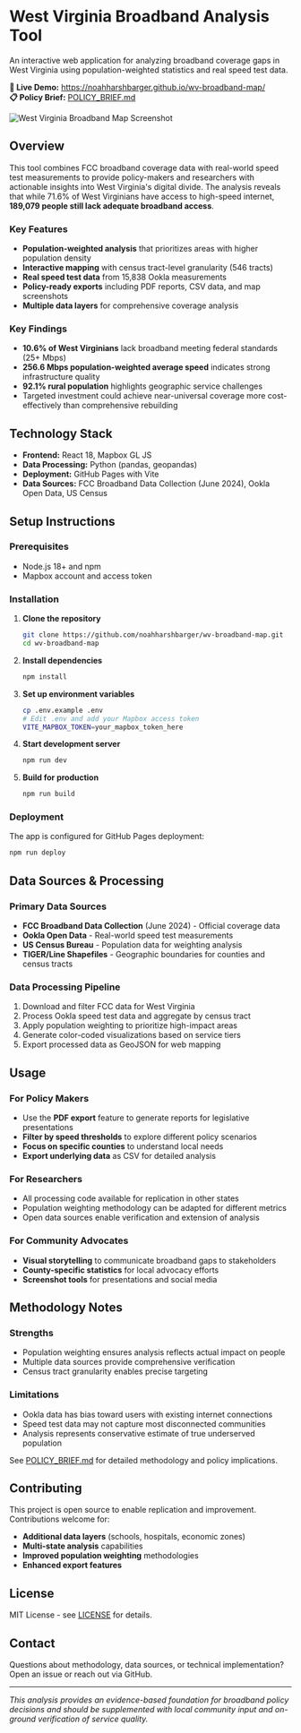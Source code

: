 # West Virginia Broadband Analysis Tool

An interactive web application for analyzing broadband coverage gaps in West Virginia using population-weighted statistics and real speed test data.

**🔗 Live Demo:** https://noahharshbarger.github.io/wv-broadband-map/  
**📋 Policy Brief:** [POLICY_BRIEF.md](POLICY_BRIEF.md)

![West Virginia Broadband Map Screenshot](https://via.placeholder.com/800x400/2c3e50/ffffff?text=WV+Broadband+Map+Screenshot)

## Overview

This tool combines FCC broadband coverage data with real-world speed test measurements to provide policy-makers and researchers with actionable insights into West Virginia's digital divide. The analysis reveals that while 71.6% of West Virginians have access to high-speed internet, **189,079 people still lack adequate broadband access**.

### Key Features

- **Population-weighted analysis** that prioritizes areas with higher population density
- **Interactive mapping** with census tract-level granularity (546 tracts)
- **Real speed test data** from 15,838 Ookla measurements
- **Policy-ready exports** including PDF reports, CSV data, and map screenshots
- **Multiple data layers** for comprehensive coverage analysis

### Key Findings

- **10.6% of West Virginians** lack broadband meeting federal standards (25+ Mbps)
- **256.6 Mbps population-weighted average speed** indicates strong infrastructure quality
- **92.1% rural population** highlights geographic service challenges
- Targeted investment could achieve near-universal coverage more cost-effectively than comprehensive rebuilding

## Technology Stack

- **Frontend:** React 18, Mapbox GL JS
- **Data Processing:** Python (pandas, geopandas)
- **Deployment:** GitHub Pages with Vite
- **Data Sources:** FCC Broadband Data Collection (June 2024), Ookla Open Data, US Census

## Setup Instructions

### Prerequisites

- Node.js 18+ and npm
- Mapbox account and access token

### Installation

1. **Clone the repository**
   ```bash
   git clone https://github.com/noahharshbarger/wv-broadband-map.git
   cd wv-broadband-map
   ```

2. **Install dependencies**
   ```bash
   npm install
   ```

3. **Set up environment variables**
   ```bash
   cp .env.example .env
   # Edit .env and add your Mapbox access token
   VITE_MAPBOX_TOKEN=your_mapbox_token_here
   ```

4. **Start development server**
   ```bash
   npm run dev
   ```

5. **Build for production**
   ```bash
   npm run build
   ```

### Deployment

The app is configured for GitHub Pages deployment:

```bash
npm run deploy
```

## Data Sources & Processing

### Primary Data Sources
- **FCC Broadband Data Collection** (June 2024) - Official coverage data
- **Ookla Open Data** - Real-world speed test measurements  
- **US Census Bureau** - Population data for weighting analysis
- **TIGER/Line Shapefiles** - Geographic boundaries for counties and census tracts

### Data Processing Pipeline
1. Download and filter FCC data for West Virginia
2. Process Ookla speed test data and aggregate by census tract
3. Apply population weighting to prioritize high-impact areas
4. Generate color-coded visualizations based on service tiers
5. Export processed data as GeoJSON for web mapping

## Usage

### For Policy Makers
- Use the **PDF export** feature to generate reports for legislative presentations
- **Filter by speed thresholds** to explore different policy scenarios
- **Focus on specific counties** to understand local needs
- **Export underlying data** as CSV for detailed analysis

### For Researchers
- All processing code available for replication in other states
- Population weighting methodology can be adapted for different metrics
- Open data sources enable verification and extension of analysis

### For Community Advocates
- **Visual storytelling** to communicate broadband gaps to stakeholders
- **County-specific statistics** for local advocacy efforts
- **Screenshot tools** for presentations and social media

## Methodology Notes

### Strengths
- Population weighting ensures analysis reflects actual impact on people
- Multiple data sources provide comprehensive verification
- Census tract granularity enables precise targeting

### Limitations
- Ookla data has bias toward users with existing internet connections
- Speed test data may not capture most disconnected communities
- Analysis represents conservative estimate of true underserved population

See [POLICY_BRIEF.md](POLICY_BRIEF.md) for detailed methodology and policy implications.

## Contributing

This project is open source to enable replication and improvement. Contributions welcome for:

- **Additional data layers** (schools, hospitals, economic zones)
- **Multi-state analysis** capabilities
- **Improved population weighting** methodologies
- **Enhanced export features**

## License

MIT License - see [LICENSE](LICENSE) for details.

## Contact

Questions about methodology, data sources, or technical implementation? Open an issue or reach out via GitHub.

---

*This analysis provides an evidence-based foundation for broadband policy decisions and should be supplemented with local community input and on-ground verification of service quality.* 